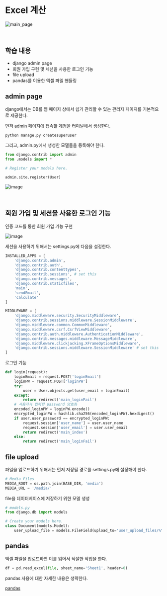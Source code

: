 # Excel 계산

![main_page](https://user-images.githubusercontent.com/51525202/85220276-1d60fe80-b3e5-11ea-98a1-9c9c78e2704b.PNG)

<br/>

## 학습 내용  

- django admin page
- 회원 가입 구현 및 세션을 사용한 로그인 기능
- file upload
- pandas를 이용한 엑셀 파일 핸들링


## admin page

django에서는 DB를 웹 페이지 상에서 쉽기 관리할 수 있는 관리자 페이지를 기본적으로 제공한다.


먼저 admin 페이지에 접속할 계정을 터미널에서 생성한다.

``` sh
python manage.py createsuperuser
```

그리고, admin.py에서 생성한 모델들을 등록해야 한다.


``` python
from django.contrib import admin
from .models import *

# Register your models here.

admin.site.register(User)
```

![image](https://user-images.githubusercontent.com/51525202/85220377-eccd9480-b3e5-11ea-8069-f52640f21dae.png)


<br/>


## 회원 가입 및 세션을 사용한 로그인 기능

인증 코드를 통한 회원 가입 기능 구현  

![image](https://user-images.githubusercontent.com/51525202/85220429-52218580-b3e6-11ea-90c1-7ea09b3236f9.png)


세션을 사용하기 위해서는 settings.py에 다음을 설정한다.

``` python
INSTALLED_APPS = [
    'django.contrib.admin',
    'django.contrib.auth',
    'django.contrib.contenttypes',
    'django.contrib.sessions', # set this
    'django.contrib.messages',
    'django.contrib.staticfiles',
    'main',
    'sendEmail',
    'calculate'
]
```

``` python
MIDDLEWARE = [
    'django.middleware.security.SecurityMiddleware',
    'django.contrib.sessions.middleware.SessionMiddleware',
    'django.middleware.common.CommonMiddleware',
    'django.middleware.csrf.CsrfViewMiddleware',
    'django.contrib.auth.middleware.AuthenticationMiddleware',
    'django.contrib.messages.middleware.MessageMiddleware',
    'django.middleware.clickjacking.XFrameOptionsMiddleware',
    'django.contrib.sessions.middleware.SessionMiddleware' # set this
]
```

로그인 기능

``` python
def login(request):
    loginEmail = request.POST['loginEmail']
    loginPW = request.POST['loginPW']
    try:
        user = User.objects.get(user_email = loginEmail)
    except:
        return redirect('main_loginFail')
    # 사용자가 입력한 password 암호화
    encoded_loginPW = loginPW.encode()
    encrypted_loginPW = hashlib.sha256(encoded_loginPW).hexdigest()
    if user.user_password == encrypted_loginPW:
        request.session['user_name'] = user.user_name
        request.session['user_email'] = user.user_email
        return redirect('main_index')
    else:
        return redirect('main_loginFail')

```


## file upload

파일을 업로드하기 위해서는 먼저 저장될 경로를 settings.py에 설정해야 한다.

``` python
# Media Files
MEDIA_ROOT = os.path.join(BASE_DIR, 'media')
MEDIA_URL = '/media/'
```

file을 데이터베이스에 저장하기 위한 모델 생성

``` python
# models.py
from django.db import models

# Create your models here.
class Document(models.Model):
    user_upload_file = models.FileField(upload_to='user_upload_files/%Y%m%d/')
```

## pandas

엑셀 파일을 업로드하면 이를 읽어서 적절한 작업을 한다.

``` python
df = pd.read_excel(file, sheet_name='Sheet1', header=0)
```

pandas 사용에 대한 자세한 내용은 생략한다.

[pandas](https://pandas.pydata.org/)